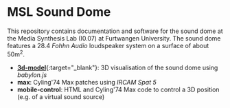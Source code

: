 # MSL Sound Dome 

This repository contains documentation and software for the sound dome at the Media Synthesis Lab (I0.07) at Furtwangen University. The sound dome features a 28.4 *Fohhn Audio* loudspeaker system on a surface of about 50m<sup>2</sup>.

- **[3d-model](https://norbertschnell.github.io/sounddome-msl/3d-model/public/)**{:target="_blank"}: 
  3D visualisation of the sound dome using *babylon.js*
- **max**: Cyling'74 Max patches using *IRCAM Spat 5*
- **mobile-control**: HTML and Cyling'74 Max code to control a 3D position (e.g. of a virtual sound source)

